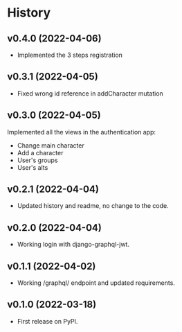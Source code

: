History
=======

## v0.4.0 (2022-04-06)
* Implemented the 3 steps registration

## v0.3.1 (2022-04-05)
* Fixed wrong id reference in addCharacter mutation

## v0.3.0 (2022-04-05)
Implemented all the views in the authentication app:
* Change main character
* Add a character
* User's groups
* User's alts

## v0.2.1 (2022-04-04)
* Updated history and readme, no change to the code.

## v0.2.0 (2022-04-04)
* Working login with django-graphql-jwt.
## v0.1.1 (2022-04-02)
* Working /graphql/ endpoint and updated requirements.

## v0.1.0 (2022-03-18)
* First release on PyPI.